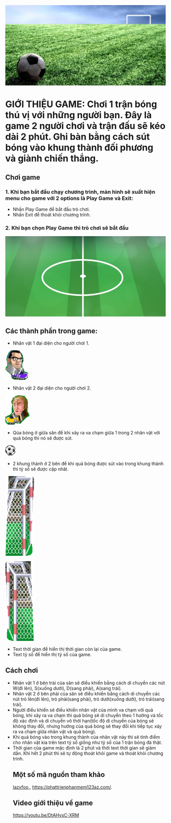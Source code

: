 ![im](start_menu_game.png)
# GIỚI THIỆU GAME: Chơi 1 trận bóng thú vị với những người bạn. Đây là game 2 người chơi và trận đấu sẽ kéo dài 2 phút. Ghi bàn bằng cách sút bóng vào khung thành đối phương và giành chiến thắng.
## Chơi game 
### 1. Khi bạn bắt đầu chạy chương trình, màn hình sẽ xuất hiện menu cho game với 2 options là Play Game và Exit:
- Nhấn Play Game để bắt đầu trò chơi.
- Nhấn Exit để thoát khỏi chương trình.
### 2.  Khi bạn chọn Play Game thì trò chơi sẽ bắt đầu
![im](field02.png)

## Các thành phần trong game:
- Nhân vật 1 đại diện cho người chơi 1.
 
![im](nv1.png)
- Nhân vật 2 đại diện cho người chơi 2.
  
![im](nv2.png)
- Qủa bóng ở giữa sân để khi xảy ra va chạm giữa 1 trong 2 nhân vật với quả bóng thì nó sẽ được sút.
  
![im](ball.png)  
- 2 khung thành ở 2 bên để khi quả bóng được sút vào trong khung thành thì tỷ số sẽ được cập nhât.

![im](khungthanh.png)

![im](khungthanh(02).png)
- Text thời gian để hiển thị thời gian còn lại của game.
- Text tỷ số để hiển thị tỷ số của game.
## Cách chơi
- Nhân vật 1 ở bên trái của sân sẽ điều khiển bằng cách di chuyển các nút W(đi lên), S(xuống dưới), D(sang phải), A(sang trái).
- Nhân vật 2 ở bên phải của sân sẽ điều khiển bằng cách di chuyển các nút trỏ lên(đi lên), trỏ phải(sang phải), trỏ dưới(xuống dưới), trỏ trái(sang trái).
- Người điều khiển sẽ điều khiển nhân vật của mình va chạm với quả bóng, khi xảy ra va chạm thì quả bóng sẽ di chuyển theo 1 hướng và tốc độ xác định và di chuyển vô thời hạn(tốc độ di chuyển của bóng sẽ không thay đổi, nhưng hướng của quả bóng sẽ thay đổi khi tiếp tục xảy ra va chạm giữa nhân vật và quả bóng).
- Khi quả bóng vào trong khung thành của nhân vật này thì sẽ tính điểm cho nhân vật kia trên text tỷ số giống như tỷ số của 1 trận bóng đá thật.
- Thời gian của game mặc định là 2 phút và thời text thời gian sẽ giảm dần. Khi hết 2 phút thì sẽ tự động thoát khỏi game và thoát khỏi chương trình.
  ## Một số mã nguồn tham khảo
  [lazyfoo,](https://lazyfoo.net/), https://phattrienphanmem123az.com/.
  ## Video giới thiệu về game
  https://youtu.be/DtAHysC-XRM
